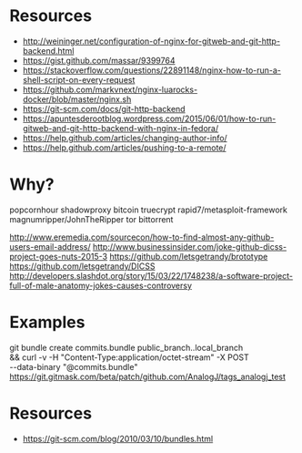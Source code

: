 

# Resources
- http://weininger.net/configuration-of-nginx-for-gitweb-and-git-http-backend.html
- https://gist.github.com/massar/9399764
- https://stackoverflow.com/questions/22891148/nginx-how-to-run-a-shell-script-on-every-request
- https://github.com/markvnext/nginx-luarocks-docker/blob/master/nginx.sh
- https://git-scm.com/docs/git-http-backend
- https://apuntesderootblog.wordpress.com/2015/06/01/how-to-run-gitweb-and-git-http-backend-with-nginx-in-fedora/
- https://help.github.com/articles/changing-author-info/
- https://help.github.com/articles/pushing-to-a-remote/



# Why?
popcornhour
shadowproxy
bitcoin
truecrypt
rapid7/metasploit-framework
magnumripper/JohnTheRipper
tor
bittorrent


http://www.eremedia.com/sourcecon/how-to-find-almost-any-github-users-email-address/
http://www.businessinsider.com/joke-github-dicss-project-goes-nuts-2015-3
https://github.com/letsgetrandy/brototype
https://github.com/letsgetrandy/DICSS
http://developers.slashdot.org/story/15/03/22/1748238/a-software-project-full-of-male-anatomy-jokes-causes-controversy




# Examples
git bundle create commits.bundle public_branch..local_branch \
&& curl -v -H "Content-Type:application/octet-stream" -X POST \
	--data-binary "@commits.bundle" https://git.gitmask.com/beta/patch/github.com/AnalogJ/tags_analogj_test


# Resources
- https://git-scm.com/blog/2010/03/10/bundles.html